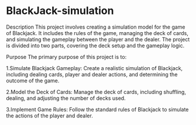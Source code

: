 # BlackJack-simulation
Description
This project involves creating a simulation model for the game of Blackjack. It includes the rules of the game, managing the deck of cards, and simulating the gameplay between the player and the dealer. The project is divided into two parts, covering the deck setup and the gameplay logic.

Purpose
The primary purpose of this project is to:

1.Simulate Blackjack Gameplay: Create a realistic simulation of Blackjack, including dealing cards, player and dealer actions, and determining the outcome of the game.

2.Model the Deck of Cards: Manage the deck of cards, including shuffling, dealing, and adjusting the number of decks used.

3.Implement Game Rules: Follow the standard rules of Blackjack to simulate the actions of the player and dealer.
